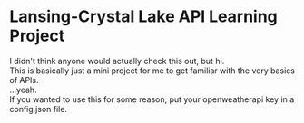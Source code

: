 # Lansing-Crystal Lake API Learning Project
I didn't think anyone would actually check this out, but hi.  
This is basically just a mini project for me to get familiar with the very basics of APIs.  
...yeah.  
If you wanted to use this for some reason, put your openweatherapi key in a config.json file.   
